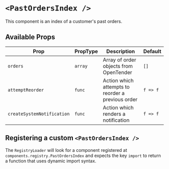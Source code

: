 # `<PastOrdersIndex />`

This component is an index of a customer's past orders.

## Available Props

| Prop                       | PropType | Description                                       | Default  |
| -------------------------- | -------- | ------------------------------------------------- | -------- |
| `orders`                   | `array`  | Array of order objects from OpenTender            | `[]`     |
| `attemptReorder`           | `func`   | Action which attempts to reorder a previous order | `f => f` |
| `createSystemNotification` | `func`   | Action which renders a notification               | `f => f` |

## Registering a custom `<PastOrdersIndex />`

The `RegistryLoader` will look for a component registered at `components.registry.PastOrdersIndex` and expects the key `import` to return a function that uses dynamic import syntax.
